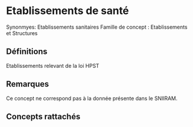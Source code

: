 # Etablissements de santé 
<!-- SPDX-License-Identifier: MPL-2.0 -->

Synonmyes: Etablissements sanitaires
Famille de concept : Etablissements et Structures

## Définitions

Etablissements relevant de la loi HPST

## Remarques

Ce concept ne correspond pas à la donnée présente dans le SNIIRAM.

## Concepts rattachés

